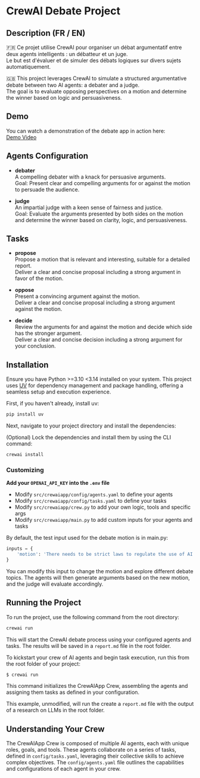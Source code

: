 
# CrewAI Debate Project

## Description (FR / EN)

🇫🇷 Ce projet utilise CrewAI pour organiser un débat argumentatif entre deux agents intelligents : un débatteur et un juge.  
Le but est d'évaluer et de simuler des débats logiques sur divers sujets automatiquement.

🇬🇧 This project leverages CrewAI to simulate a structured argumentative debate between two AI agents: a debater and a judge.  
The goal is to evaluate opposing perspectives on a motion and determine the winner based on logic and persuasiveness.

## Demo

You can watch a demonstration of the debate app in action here:  
[Demo Video](https://drive.google.com/file/d/1FrPSzPUAdWhElit5ok5NLdRLHml86Q4U/view)

## Agents Configuration

- **debater**  
  A compelling debater with a knack for persuasive arguments.  
  Goal: Present clear and compelling arguments for or against the motion to persuade the audience.

- **judge**  
  An impartial judge with a keen sense of fairness and justice.  
  Goal: Evaluate the arguments presented by both sides on the motion and determine the winner based on clarity, logic, and persuasiveness.

## Tasks

- **propose**  
  Propose a motion that is relevant and interesting, suitable for a detailed report.  
  Deliver a clear and concise proposal including a strong argument in favor of the motion.

- **oppose**  
  Present a convincing argument against the motion.  
  Deliver a clear and concise proposal including a strong argument against the motion.

- **decide**  
  Review the arguments for and against the motion and decide which side has the stronger argument.  
  Deliver a clear and concise decision including a strong argument for your conclusion.

## Installation

Ensure you have Python >=3.10 <3.14 installed on your system. This project uses [UV](https://docs.astral.sh/uv/) for dependency management and package handling, offering a seamless setup and execution experience.

First, if you haven't already, install uv:

```bash
pip install uv
```

Next, navigate to your project directory and install the dependencies:

(Optional) Lock the dependencies and install them by using the CLI command:
```bash
crewai install
```
### Customizing

**Add your `OPENAI_API_KEY` into the `.env` file**

- Modify `src/crewaiapp/config/agents.yaml` to define your agents
- Modify `src/crewaiapp/config/tasks.yaml` to define your tasks
- Modify `src/crewaiapp/crew.py` to add your own logic, tools and specific args
- Modify `src/crewaiapp/main.py` to add custom inputs for your agents and tasks


By default, the test input used for the debate motion is in main.py:

```python
inputs = {
    'motion': 'There needs to be strict laws to regulate the use of AI LLMs.',
}
```
You can modify this input to change the motion and explore different debate topics. The agents will then generate arguments based on the new motion, and the judge will evaluate accordingly.


## Running the Project

To run the project, use the following command from the root directory:

```bash
crewai run
```

This will start the CrewAI debate process using your configured agents and tasks. The results will be saved in a `report.md` file in the root folder.

To kickstart your crew of AI agents and begin task execution, run this from the root folder of your project:

```bash
$ crewai run
```

This command initializes the CrewAIApp Crew, assembling the agents and assigning them tasks as defined in your configuration.

This example, unmodified, will run the create a `report.md` file with the output of a research on LLMs in the root folder.

## Understanding Your Crew

The CrewAIApp Crew is composed of multiple AI agents, each with unique roles, goals, and tools. These agents collaborate on a series of tasks, defined in `config/tasks.yaml`, leveraging their collective skills to achieve complex objectives. The `config/agents.yaml` file outlines the capabilities and configurations of each agent in your crew.
